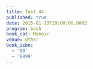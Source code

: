 ```yaml
---
title: Test 44
published: true
date: 2015-01-13T19:00:00.000Z
program: bash
book_cat: Memoir
venue: Other
book_isbn:
  - '88'
  - '8899'
---
```


